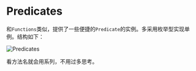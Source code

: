 # Predicates

和`Functions`类似，提供了一些便捷的`Predicate`的实例。多采用枚举型实现单例。结构如下：


![Predicates](https://ws2.sinaimg.cn/large/006tNbRwly1fw0sfooyrdj30p411076c.jpg)


看方法名就会用系列，不用过多思考。
